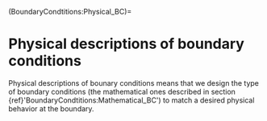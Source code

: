 (BoundaryCondtitions:Physical_BC)=
# Physical descriptions of boundary conditions

Physical descriptions of bounary conditions means that we design the type of boundary conditions (the mathematical ones described in section {ref}'BoundaryCondtitions:Mathematical_BC') to match a desired physical behavior at the boundary.

